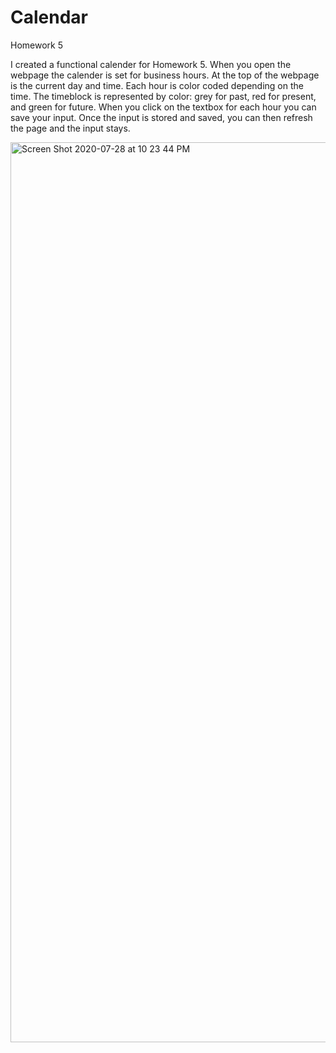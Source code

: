 # Calendar
Homework 5



I created a functional calender for Homework 5. When you open the webpage the calender is set for business hours. At the top of the webpage is the current day and time. Each hour is color coded depending on the time. The timeblock is represented by color: grey for past, red for present, and green for future. When you click on the textbox for each hour you can save your input. Once the input is stored and saved, you can then refresh the page and the input stays. 

<img width="1440" alt="Screen Shot 2020-07-28 at 10 23 44 PM" src="https://user-images.githubusercontent.com/65475404/88752289-8f84db80-d127-11ea-9cf1-4b1ef82db7e7.png">
